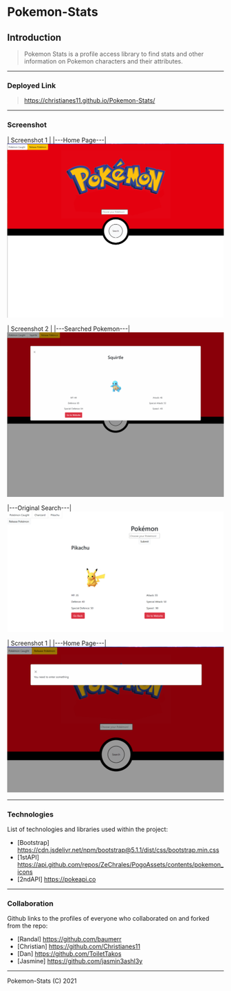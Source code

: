 # Pokemon-Stats

## Introduction
>
>Pokemon Stats is a profile access library to find stats and other information on Pokemon characters and their attributes. 
-----
### Deployed Link
>
>https://christianes11.github.io/Pokemon-Stats/
--------------------
### Screenshot
>
| Screenshot 1 |
|---Home Page---|
![code snap shot 2](./style/images/pokemon-stats-home.png)

| Screenshot 2 |
|---Searched Pokemon---|
![code snap shot 2](./style/images/searched-pokemon.png)

|---Original Search---|
![code snap shot 2](/style/images/Pokemon_screenshot.PNG)

| Screenshot 1 |
|---Home Page---|
![code snap shot 2](./style/images/error-popup.png)

-----
### Technologies
>
List of technologies and libraries used within the project:
- [Bootstrap] https://cdn.jsdelivr.net/npm/bootstrap@5.1.1/dist/css/bootstrap.min.css
- [1stAPI] https://api.github.com/repos/ZeChrales/PogoAssets/contents/pokemon_icons
- [2ndAPI] https://pokeapi.co
-----
### Collaboration
>
Github links to the profiles of everyone who collaborated on and forked from the repo:
- [Randal] https://github.com/baumerr
- [Christian] https://github.com/Christianes11
- [Dan] https://github.com/ToiletTakos
- [Jasmine] https://github.com/jasmin3ashl3y

***
Pokemon-Stats (C) 2021
